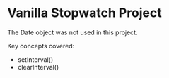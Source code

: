 # Vanilla Stopwatch Project

The Date object was not used in this project.

Key concepts covered:
* setInterval()
* clearInterval()